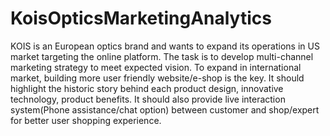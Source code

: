 # KoisOpticsMarketingAnalytics
KOIS is an European optics brand and wants to expand its operations in US market targeting the online platform. The task is to develop multi-channel marketing strategy to meet expected vision.
To expand in international market, building more user friendly website/e-shop is the key. It should highlight the historic story behind each product design, innovative technology, product benefits. It should also provide live interaction system(Phone assistance/chat option) between customer and shop/expert for better user shopping experience.
